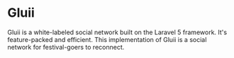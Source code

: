 # Gluii
<p>Gluii is a white-labeled social network built on the Laravel 5 framework. It's feature-packed and efficient. This implementation of Gluii is a social network for festival-goers to reconnect.</p>

